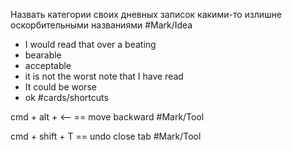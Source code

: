 Назвать категории своих дневных записок какими-то излишне оскорбительными названиями #Mark/Idea 
- I would read that over a beating
- bearable
- acceptable
- it is not the worst note that I have read
- It could be worse
- ok
#cards/shortcuts 

cmd + alt + <-- == move backward #Mark/Tool 

cmd + shift + T == undo close tab #Mark/Tool  